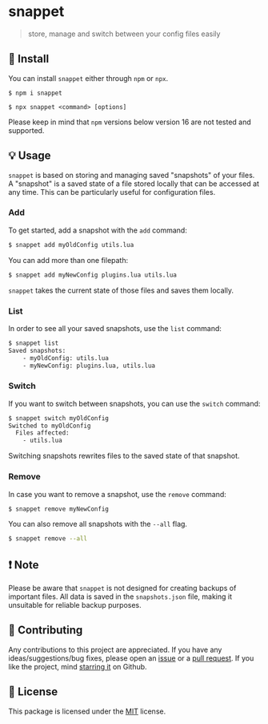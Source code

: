 # snappet
> store, manage and switch between your config files easily

## 🔨 Install
You can install `snappet` either through `npm` or `npx`.

```properties
$ npm i snappet
```

```properties
$ npx snappet <command> [options]
```

Please keep in mind that `npm` versions below version 16 are not tested and supported.

## 💡 Usage

`snappet` is based on storing and managing saved "snapshots" of your files. A "snapshot" is a saved state of a file stored locally that can be accessed at any time. This can be particularly useful for configuration files.

### Add
To get started, add a snapshot with the `add` command:
```bash
$ snappet add myOldConfig utils.lua
```
You can add more than one filepath:
```bash
$ snappet add myNewConfig plugins.lua utils.lua
```
`snappet` takes the current state of those files and saves them locally.
### List
In order to see all your saved snapshots, use the `list` command:
```bash
$ snappet list
Saved snapshots:
    - myOldConfig: utils.lua
    - myNewConfig: plugins.lua, utils.lua
```
### Switch
If you want to switch between snapshots, you can use the `switch` command:
```bash
$ snappet switch myOldConfig
Switched to myOldConfig
  Files affected:
    - utils.lua
```
Switching snapshots rewrites files to the saved state of that snapshot.

### Remove
In case you want to remove a snapshot, use the `remove` command:
```bash
$ snappet remove myNewConfig
```
You can also remove all snapshots with the `--all` flag.

```bash
$ snappet remove --all
```

## ❗ Note
Please be aware that `snappet` is not designed for creating backups of important files. All data is saved in the `snapshots.json` file, making it unsuitable for reliable backup purposes.

## 🚧 Contributing

Any contributions to this project are appreciated. If you have any ideas/suggestions/bug fixes, please open an [issue](https://github.com/ad4mx/snappet/issues) or a [pull request](https://github.com/ad4mx/snappet/pulls). If you like the project, mind [starring it](https://github.com/ad4mx/snappet) on Github.

## 📑 License

This package is licensed under the [MIT](./LICENSE) license.


